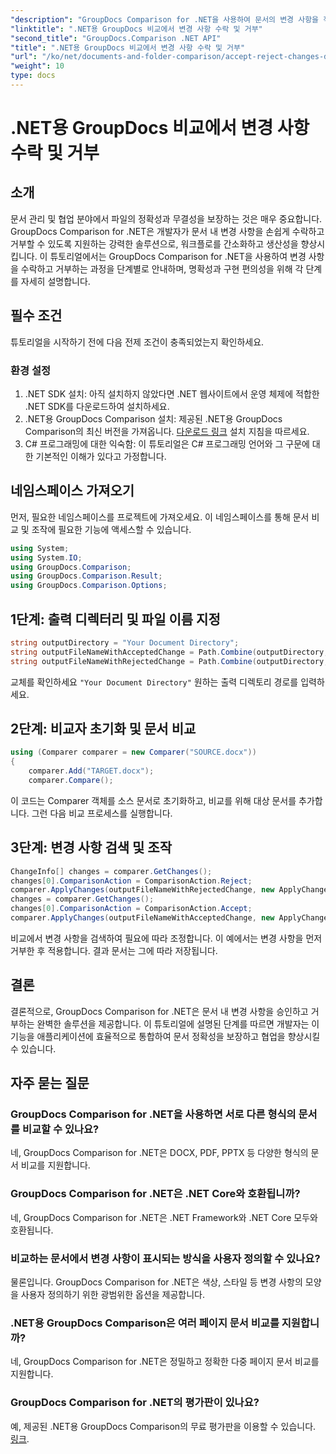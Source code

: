 ```yaml
---
"description": "GroupDocs Comparison for .NET을 사용하여 문서의 변경 사항을 적용하고 거부하는 방법을 알아보세요. 문서 워크플로를 손쉽게 간소화하세요."
"linktitle": ".NET용 GroupDocs 비교에서 변경 사항 수락 및 거부"
"second_title": "GroupDocs.Comparison .NET API"
"title": ".NET용 GroupDocs 비교에서 변경 사항 수락 및 거부"
"url": "/ko/net/documents-and-folder-comparison/accept-reject-changes-dotnet/"
"weight": 10
type: docs
---
```

# .NET용 GroupDocs 비교에서 변경 사항 수락 및 거부

## 소개
문서 관리 및 협업 분야에서 파일의 정확성과 무결성을 보장하는 것은 매우 중요합니다. GroupDocs Comparison for .NET은 개발자가 문서 내 변경 사항을 손쉽게 수락하고 거부할 수 있도록 지원하는 강력한 솔루션으로, 워크플로를 간소화하고 생산성을 향상시킵니다. 이 튜토리얼에서는 GroupDocs Comparison for .NET을 사용하여 변경 사항을 수락하고 거부하는 과정을 단계별로 안내하며, 명확성과 구현 편의성을 위해 각 단계를 자세히 설명합니다.
## 필수 조건
튜토리얼을 시작하기 전에 다음 전제 조건이 충족되었는지 확인하세요.
### 환경 설정
1. .NET SDK 설치: 아직 설치하지 않았다면 .NET 웹사이트에서 운영 체제에 적합한 .NET SDK를 다운로드하여 설치하세요.
2. .NET용 GroupDocs Comparison 설치: 제공된 .NET용 GroupDocs Comparison의 최신 버전을 가져옵니다. [다운로드 링크](https://releases.groupdocs.com/comparison/net/) 설치 지침을 따르세요.
3. C# 프로그래밍에 대한 익숙함: 이 튜토리얼은 C# 프로그래밍 언어와 그 구문에 대한 기본적인 이해가 있다고 가정합니다.

## 네임스페이스 가져오기
먼저, 필요한 네임스페이스를 프로젝트에 가져오세요. 이 네임스페이스를 통해 문서 비교 및 조작에 필요한 기능에 액세스할 수 있습니다.

```csharp
using System;
using System.IO;
using GroupDocs.Comparison;
using GroupDocs.Comparison.Result;
using GroupDocs.Comparison.Options;
```
## 1단계: 출력 디렉터리 및 파일 이름 지정
```csharp
string outputDirectory = "Your Document Directory";
string outputFileNameWithAcceptedChange = Path.Combine(outputDirectory, "RESULT_WITH_ACCEPTED_CHANGE.docx");
string outputFileNameWithRejectedChange = Path.Combine(outputDirectory, "RESULT_WITH_REJECTED_CHANGE.docx");
```
교체를 확인하세요 `"Your Document Directory"` 원하는 출력 디렉토리 경로를 입력하세요.
## 2단계: 비교자 초기화 및 문서 비교
```csharp
using (Comparer comparer = new Comparer("SOURCE.docx"))
{
    comparer.Add("TARGET.docx");
    comparer.Compare();
```
이 코드는 Comparer 객체를 소스 문서로 초기화하고, 비교를 위해 대상 문서를 추가합니다. 그런 다음 비교 프로세스를 실행합니다.
## 3단계: 변경 사항 검색 및 조작
```csharp
ChangeInfo[] changes = comparer.GetChanges();
changes[0].ComparisonAction = ComparisonAction.Reject;
comparer.ApplyChanges(outputFileNameWithRejectedChange, new ApplyChangeOptions { Changes = changes, SaveOriginalState = true });
changes = comparer.GetChanges();
changes[0].ComparisonAction = ComparisonAction.Accept;
comparer.ApplyChanges(outputFileNameWithAcceptedChange, new ApplyChangeOptions { Changes = changes });
```
비교에서 변경 사항을 검색하여 필요에 따라 조정합니다. 이 예에서는 변경 사항을 먼저 거부한 후 적용합니다. 결과 문서는 그에 따라 저장됩니다.

## 결론
결론적으로, GroupDocs Comparison for .NET은 문서 내 변경 사항을 승인하고 거부하는 완벽한 솔루션을 제공합니다. 이 튜토리얼에 설명된 단계를 따르면 개발자는 이 기능을 애플리케이션에 효율적으로 통합하여 문서 정확성을 보장하고 협업을 향상시킬 수 있습니다.
## 자주 묻는 질문
### GroupDocs Comparison for .NET을 사용하면 서로 다른 형식의 문서를 비교할 수 있나요?
네, GroupDocs Comparison for .NET은 DOCX, PDF, PPTX 등 다양한 형식의 문서 비교를 지원합니다.
### GroupDocs Comparison for .NET은 .NET Core와 호환됩니까?
네, GroupDocs Comparison for .NET은 .NET Framework와 .NET Core 모두와 호환됩니다.
### 비교하는 문서에서 변경 사항이 표시되는 방식을 사용자 정의할 수 있나요?
물론입니다. GroupDocs Comparison for .NET은 색상, 스타일 등 변경 사항의 모양을 사용자 정의하기 위한 광범위한 옵션을 제공합니다.
### .NET용 GroupDocs Comparison은 여러 페이지 문서 비교를 지원합니까?
네, GroupDocs Comparison for .NET은 정밀하고 정확한 다중 페이지 문서 비교를 지원합니다.
### GroupDocs Comparison for .NET의 평가판이 있나요?
예, 제공된 .NET용 GroupDocs Comparison의 무료 평가판을 이용할 수 있습니다. [링크](https://releases.groupdocs.com/).
